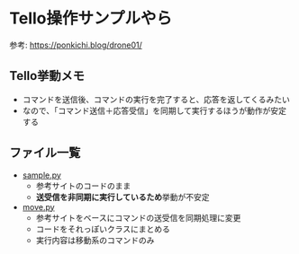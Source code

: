 # Tello操作サンプルやら

参考: https://ponkichi.blog/drone01/

## Tello挙動メモ

* コマンドを送信後、コマンドの実行を完了すると、応答を返してくるみたい
* なので、「コマンド送信＋応答受信」を同期して実行するほうが動作が安定する

## ファイル一覧

* [sample.py](./sample.py)
    * 参考サイトのコードのまま
    * **送受信を非同期に実行しているため**挙動が不安定
* [move.py](./move.py)
    * 参考サイトをベースにコマンドの送受信を同期処理に変更
    * コードをそれっぽいクラスにまとめる
    * 実行内容は移動系のコマンドのみ
